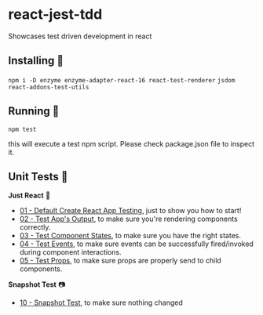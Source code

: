 # react-jest-tdd
Showcases test driven development in react

## Installing 🔧
`npm i -D enzyme enzyme-adapter-react-16 react-test-renderer`
`jsdom react-addons-test-utils`


## Running 🏃
`npm test`

this will execute a test npm script. Please check package.json file to inspect it.

## Unit Tests 📖

**Just React** 👷
* [01 - Default Create React App Testing](http://google.de), just to show you how to start!
* [02 - Test App's Output](http://google.de), to make sure you're rendering components correctly.
* [03 - Test Component States](http://google.de), to make sure you have the right states.
* [04 - Test Events](http://google.de), to make sure events can be successfully fired/invoked during component interactions.
* [05 - Test Props](http://google.de), to make sure props are properly send to child components.

**Snapshot Test** 📷
* [10 - Snapshot Test](http://google.de), to make sure nothing changed
